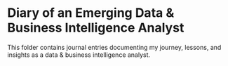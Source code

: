 # Diary of an Emerging Data & Business Intelligence Analyst
This folder contains journal entries documenting my journey, lessons, and insights as a data & business intelligence analyst.
